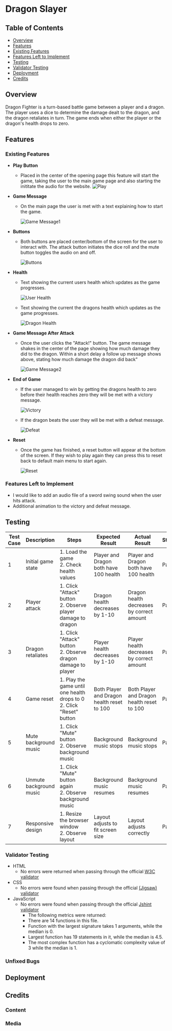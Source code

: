 # Dragon Slayer

## Table of Contents
- [Overview](#overview)
- [Features](#features)
- [Existing Features](#existing-features)
- [Features Left to Implement](#features-left-to-implement)
- [Testing](#testing)
- [Validator Testing](#validator-testing)
- [Deployment](#deployment)
- [Credits](#credits)


## Overview
Dragon Fighter is a turn-based battle game between a player and a dragon. The player uses a dice to determine the damage dealt to the dragon, and the dragon retaliates in turn. The game ends when either the player or the dragon's health drops to zero.


## Features 



### Existing Features
- __Play Button__

  - Placed in the center of the opening page this feature will start the game, taking the user to the main game page and also starting the inititate the audio for the website.
![Play](screenshots/playgamebutton.png)

- __Game Message__

  - On the main page the user is met with a text explaining how to start the game.
  
    ![Game Message1](screenshots/gamemessage1.png)

- __Buttons__

  - Both buttons are placed center/bottom of the screen for the user to interact with. The attack button initiates the dice roll and the mute button toggles the audio on and off.

    ![Buttons](screenshots/buttons.png)

- __Health__

  - Text showing the current users health which updates as the game progresses.

    ![User Health](screenshots/userhealth.png)

  - Text showing the current the dragons health which updates as the game progresses.

    ![Dragon Health](screenshots/dragonhealth.png)


- __Game Message After Attack__

  - Once the user clicks the "Attack!" button. The game message shakes in the center of the page showing how much damage they did to the dragon. Within a short delay a follow up message shows above, stating how much damage the dragon did back"

    ![Game Message2](screenshots/gamemessage2.png)

- __End of Game__

  - If the user managed to win by getting the dragons health to zero before their health reaches zero they will be met with a victory message.

    ![Victory](screenshots/victory.png)

  - If the dragon beats the user they will be met with a defeat message.

    ![Defeat](screenshots/defeat.png)

- __Reset__

  - Once the game has finished, a reset button will appear at the bottom of the screen. If they wish to play again they can press this to reset back to default main menu to start again.

    ![Reset](screenshots/reset.png)



### Features Left to Implement

- I would like to add an audio file of a sword swing sound when the user hits attack.
- Additional animation to the victory and defeat message.


## Testing 

| Test Case | Description | Steps | Expected Result | Actual Result | Status |
|-----------|-------------|-------|-----------------|---------------|--------|
| 1 | Initial game state | 1. Load the game <br> 2. Check health values | Player and Dragon both have 100 health | Player and Dragon both have 100 health | Pass |
| 2 | Player attack | 1. Click "Attack" button <br> 2. Observe player damage to dragon | Dragon health decreases by 1-10 | Dragon health decreases by correct amount | Pass |
| 3 | Dragon retaliates | 1. Click "Attack" button <br> 2. Observe dragon damage to player | Player health decreases by 1-10 | Player health decreases by correct amount | Pass |
| 4 | Game reset | 1. Play the game until one health drops to 0 <br> 2. Click "Reset" button | Both Player and Dragon health reset to 100 | Both Player and Dragon health reset to 100 | Pass |
| 5 | Mute background music | 1. Click "Mute" button <br> 2. Observe background music | Background music stops | Background music stops | Pass |
| 6 | Unmute background music | 1. Click "Mute" button again <br> 2. Observe background music | Background music resumes | Background music resumes | Pass |
| 7 | Responsive design | 1. Resize the browser window <br> 2. Observe layout | Layout adjusts to fit screen size | Layout adjusts correctly | Pass |



### Validator Testing 
- HTML
    - No errors were returned when passing through the official [W3C validator](https://validator.w3.org/nu/?doc=https%3A%2F%2Fcode-institute-org.github.io%2Flove-maths%2F)
- CSS
    - No errors were found when passing through the official [(Jigsaw) validator](https://jigsaw.w3.org/css-validator/validator)
- JavaScript
    - No errors were found when passing through the official [Jshint validator](https://jshint.com/)
      - The following metrics were returned: 
      - There are 14 functions in this file.
      - Function with the largest signature takes 1 arguments, while the median is 0.
      - Largest function has 19 statements in it, while the median is 4.5.
      - The most complex function has a cyclomatic complexity value of 3 while the median is 1.


### Unfixed Bugs


## Deployment



## Credits 


### Content 



### Media







